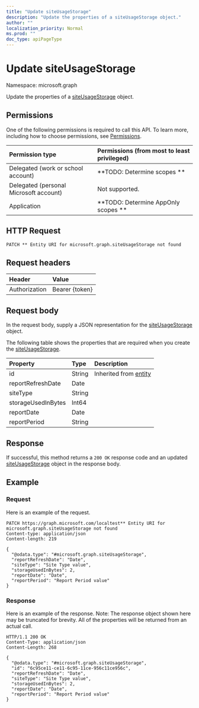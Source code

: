 ```yaml
---
title: "Update siteUsageStorage"
description: "Update the properties of a siteUsageStorage object."
author: ""
localization_priority: Normal
ms.prod: ""
doc_type: apiPageType
---
```


# Update siteUsageStorage

Namespace: microsoft.graph

Update the properties of a [siteUsageStorage](../resources/siteusagestorage.md) object.

## Permissions
One of the following permissions is required to call this API. To learn more, including how to choose permissions, see [Permissions](/concepts/permissions-reference.md).

|Permission type|Permissions (from most to least privileged)|
|:---|:---|
|Delegated (work or school account)|**TODO: Determine scopes **|
|Delegated (personal Microsoft account)|Not supported.|
|Application|**TODO: Determine AppOnly scopes **|

## HTTP Request
<!-- {
  "blockType": "ignored"
}
-->
``` http
PATCH ** Entity URI for microsoft.graph.siteUsageStorage not found
```

## Request headers
|Header|Value|
|:---|:---|
|Authorization|Bearer {token}|

## Request body
In the request body, supply a JSON representation for the [siteUsageStorage](../resources/siteusagestorage.md) object.

The following table shows the properties that are required when you create the [siteUsageStorage](../resources/siteusagestorage.md).

|Property|Type|Description|
|:---|:---|:---|
|id|String| Inherited from [entity](../resources/entity.md)|
|reportRefreshDate|Date||
|siteType|String||
|storageUsedInBytes|Int64||
|reportDate|Date||
|reportPeriod|String||



## Response
If successful, this method returns a `200 OK` response code and an updated [siteUsageStorage](../resources/siteusagestorage.md) object in the response body.

## Example

### Request
Here is an example of the request.
<!-- {
  "blockType": "request",
  "name": "update_siteusagestorage"
}
-->
``` http
PATCH https://graph.microsoft.com/localtest** Entity URI for microsoft.graph.siteUsageStorage not found
Content-type: application/json
Content-length: 219

{
  "@odata.type": "#microsoft.graph.siteUsageStorage",
  "reportRefreshDate": "Date",
  "siteType": "Site Type value",
  "storageUsedInBytes": 2,
  "reportDate": "Date",
  "reportPeriod": "Report Period value"
}
```

### Response
Here is an example of the response. Note: The response object shown here may be truncated for brevity. All of the properties will be returned from an actual call.
<!-- {
  "blockType": "response",
  "truncated": true
}
-->
``` http
HTTP/1.1 200 OK
Content-Type: application/json
Content-Length: 268

{
  "@odata.type": "#microsoft.graph.siteUsageStorage",
  "id": "6c95ce11-ce11-6c95-11ce-956c11ce956c",
  "reportRefreshDate": "Date",
  "siteType": "Site Type value",
  "storageUsedInBytes": 2,
  "reportDate": "Date",
  "reportPeriod": "Report Period value"
}
```


